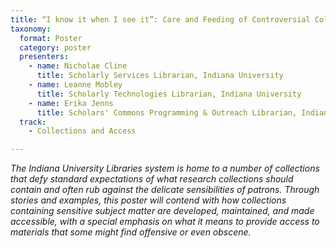 ```yaml
---
title: “I know it when I see it”: Care and Feeding of Controversial Collections
taxonomy:
  format: Poster
  category: poster
  presenters:
    - name: Nicholae Cline
	  title: Scholarly Services Librarian, Indiana University
    - name: Leanne Mobley
	  title: Scholarly Technologies Librarian, Indiana University
    - name: Erika Jenns
	  title: Scholars' Commons Programming & Outreach Librarian, Indiana University
  track:
    - Collections and Access

---
```

_The Indiana University Libraries system is home to a number of collections that defy standard expectations of what research collections should contain and often rub against the delicate sensibilities of patrons. Through stories and examples, this poster will contend with how collections containing sensitive subject matter are developed, maintained, and made accessible, with a special emphasis on what it means to provide access to materials that some might find offensive or even obscene._
